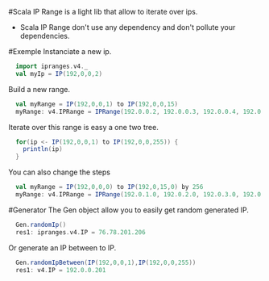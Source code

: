 #Scala IP Range is a light lib that allow to iterate over ips.
- Scala IP Range don't use any dependency and don't pollute your dependencies.

#Exemple
Instanciate a new ip.
```scala
  import ipranges.v4._
  val myIp = IP(192,0,0,2)
```

Build a new range.
```scala
  val myRange = IP(192,0,0,1) to IP(192,0,0,15)
  myRange: v4.IPRange = IPRange(192.0.0.2, 192.0.0.3, 192.0.0.4, 192.0.0.5, 192.0.0.6, 192.0.0.7, 192.0.0.8, 192.0.0.9, 192.0.0.10, 192.0.0.11, 192.0.0.12, 192.0.0.13, 192.0.0.14)
```

Iterate over this range is easy a one two tree.

```scala
  for(ip <- IP(192,0,0,1) to IP(192,0,0,255)) {
    println(ip)
  }
```

You can also change the steps
```scala
  val myRange = IP(192,0,0,0) to IP(192,0,15,0) by 256
  myRange: v4.IPRange = IPRange(192.0.1.0, 192.0.2.0, 192.0.3.0, 192.0.4.0, 192.0.5.0, 192.0.6.0, 192.0.7.0, 192.0.8.0, 192.0.9.0, 192.0.10.0, 192.0.11.0, 192.0.12.0, 192.0.13.0, 192.0.14.0, 192.0.15.0)
```


#Generator
The Gen object allow you to easily get random generated IP.

```scala
  Gen.randomIp()
  res1: ipranges.v4.IP = 76.78.201.206
```

Or generate an IP between to IP.

```scala
  Gen.randomIpBetween(IP(192,0,0,1),IP(192,0,0,255))
  res1: v4.IP = 192.0.0.201
```
